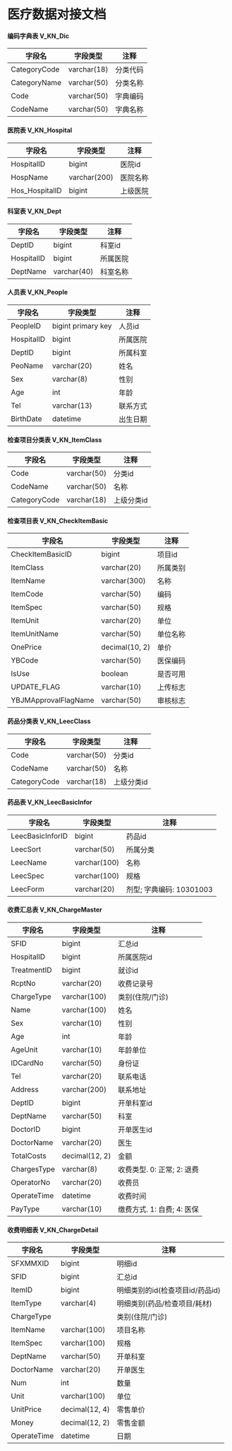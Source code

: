 # 医疗数据对接文档

#### 编码字典表 V_KN_Dic

| 字段名 | 字段类型 | 注释 |
| --- | --- | --- |
| CategoryCode | varchar(18) | 分类代码 |
| CategoryName | varchar(50) | 分类名称 |
| Code | varchar(50) | 字典编码 |
| CodeName | varchar(50) | 字典名称 |

#### 医院表 V_KN_Hospital

| 字段名 | 字段类型 | 注释 |
| --- | --- | --- |
| HospitalID | bigint | 医院id |
| HospName | varchar(200) | 医院名称 |
| Hos_HospitalID | bigint | 上级医院 |

#### 科室表 V_KN_Dept

| 字段名 | 字段类型 | 注释 |
| --- | --- | --- |
| DeptID | bigint | 科室id |
| HospitalID | bigint | 所属医院 |
| DeptName | varchar(40) | 科室名称 |

#### 人员表 V_KN_People

| 字段名 | 字段类型 | 注释 |
| --- | --- | --- |
| PeopleID | bigint primary key | 人员id |
| HospitalID | bigint | 所属医院 |
| DeptID | bigint | 所属科室 |
| PeoName | varchar(20) | 姓名 |
| Sex | varchar(8) | 性别 |
| Age | int | 年龄 |
| Tel | varchar(13) | 联系方式 |
| BirthDate | datetime | 出生日期 |

#### 检查项目分类表 V_KN_ItemClass

| 字段名 | 字段类型 | 注释 |
| --- | --- | --- |
| Code | varchar(50) | 分类id |
| CodeName | varchar(50) | 名称 |
| CategoryCode | varchar(18) | 上级分类id |

#### 检查项目表 V_KN_CheckItemBasic

| 字段名 | 字段类型 | 注释 |
| --- | --- | --- |
| CheckItemBasicID | bigint | 项目id |
| ItemClass | varchar(20) | 所属类别 |
| ItemName | varchar(300) | 名称 |
| ItemCode | varchar(50) | 编码 |
| ItemSpec | varchar(50) | 规格 |
| ItemUnit | varchar(20) | 单位 |
| ItemUnitName | varchar(50) | 单位名称 |
| OnePrice | decimal(10, 2) | 单价 |
| YBCode | varchar(50) | 医保编码 |
| IsUse | boolean | 是否可用 |
| UPDATE_FLAG | varchar(10) | 上传标志 |
| YBJMApprovalFlagName | varchar(50) | 审核标志 |

#### 药品分类表 V_KN_LeecClass

| 字段名 | 字段类型 | 注释 |
| --- | --- | --- |
| Code | varchar(50) | 分类id |
| CodeName | varchar(50) | 名称 |
| CategoryCode | varchar(18) | 上级分类id |

#### 药品表 V_KN_LeecBasicInfor

| 字段名 | 字段类型 | 注释 |
| --- | --- | --- |
| LeecBasicInforID | bigint | 药品id |
| LeecSort | varchar(50) | 所属分类 |
| LeecName | varchar(100) | 名称 |
| LeecSpec | varchar(100) | 规格 |
| LeecForm | varchar(20) | 剂型; 字典编码: 10301003 |

#### 收费汇总表 V_KN_ChargeMaster

| 字段名 | 字段类型 | 注释 |
| --- | --- | --- |
| SFID | bigint | 汇总id |
| HospitalID | bigint| 所属医院id |
| TreatmentID | bigint | 就诊id|
| RcptNo | varchar(20) | 收费记录号|
| ChargeType | varchar(100) | 类别(住院/门诊) |
| Name | varchar(100) | 姓名 |
| Sex | varchar(10) | 性别 |
| Age | int | 年龄 |
| AgeUnit | varchar(10) | 年龄单位 |
| IDCardNo | varchar(50) | 身份证 |
| Tel | varchar(20) | 联系电话 |
| Address | varchar(200) | 联系地址 |
| DeptID | bigint | 开单科室id |
| DeptName | varchar(50) | 科室 |
| DoctorID | bigint | 开单医生id |
| DoctorName | varchar(20) | 医生 |
| TotalCosts | decimal(12, 2) | 金额 |
| ChargesType | varchar(8) | 收费类型. 0: 正常; 2: 退费 |
| OperatorNo | varchar(20) | 收费员 |
| OperateTime | datetime | 收费时间 |
| PayType | varchar(10) | 缴费方式. 1: 自费; 4: 医保 |

#### 收费明细表 V_KN_ChargeDetail

| 字段名 | 字段类型 | 注释 |
| --- | --- | --- |
| SFXMMXID | bigint | 明细id |
| SFID | bigint | 汇总id |
| ItemID | bigint | 明细类别的id(检查项目id/药品id)|
| ItemType | varchar(4) | 明细类别(药品/检查项目/耗材) |
| ChargeType | | 类别(住院/门诊) |
| ItemName | varchar(100) | 项目名称 |
| ItemSpec | varchar(100) | 规格 |
| DeptName | varchar(50) | 开单科室 |
| DoctorName | varchar(20) | 开单医生 |
| Num | int | 数量 |
| Unit | varchar(100) | 单位 |
| UnitPrice | decimal(12, 4) | 零售单价 |
| Money | decimal(12, 2) | 零售金额 |
| OperateTime | datetime | 日期 |
